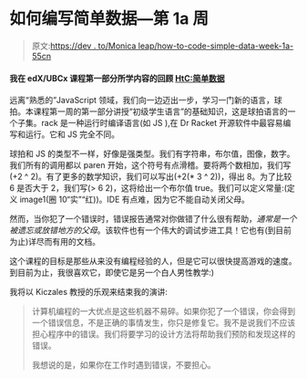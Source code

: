 # 如何编写简单数据—第 1a 周

> 原文:[https://dev . to/Monica leap/how-to-code-simple-data-week-1a-55cn](https://dev.to/monicaleep/how-to-code-simple-data-week-1a-55cn)

#### [](#a-recap-of-what-i-learned-in-the-first-part-of-the-edxubcx-course-htc-simple-data)我在 edX/UBCx 课程第一部分所学内容的回顾 [HtC:简单数据](https://courses.edx.org/courses/course-v1:UBCx+HtC1x+2T2017/course/)

远离“熟悉的”JavaScript 领域，我们向一边迈出一步，学习一门新的语言，球拍。本课程第一周的第一部分讲授“初级学生语言”的基础知识，这是球拍语言的一个子集。rack 是一种运行时编译语言(如 JS ),在 Dr Racket 开源软件中最容易编写和运行。它和 JS 完全不同。

球拍和 JS 的类型不一样，好像是强类型。我们有字符串，布尔值，图像，数字。我们所有的调用都以 paren 开始，这个符号有点滑稽。要将两个数相加，我们写(+2 ^ 2)。有了更多的数学知识，我们可以写出(+2(* 3 ^ 2))，得出 8。为了比较 6 是否大于 2，我们写(> 6 2)，这将给出一个布尔值 true。我们可以定义常量:(定义 image1(圈 10“实”“红))。IDE 有点难，因为它不能自动关闭父母。

然而，当你犯了一个错误时，错误报告通常对你做错了什么很有帮助，*通常是一个被遗忘或放错地方的父母*。该软件也有一个伟大的调试步进工具！它也有(到目前为止)详尽而有用的文档。

这个课程的目标是那些从来没有编程经验的人，但是它可以很快提高游戏的速度。到目前为止，我很喜欢它，即使它是另一个白人男性教学:)

我将以 Kiczales 教授的乐观来结束我的演讲:

> 计算机编程的一大优点是这些机器不易碎。如果你犯了一个错误，你会得到一个错误信息，不是正确的事情发生，你只是修复它。我不是说我们不应该担心程序中的错误。我们将要学习的设计方法将帮助我们预防和发现这样的错误。
> 
> 我想说的是，如果你在工作时遇到错误，不要担心。